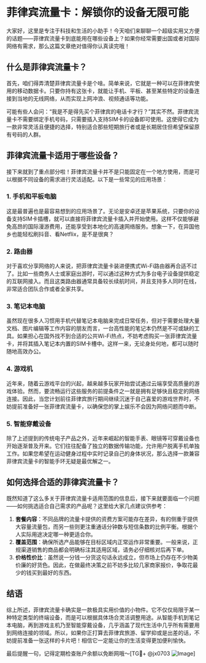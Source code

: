 # 菲律宾流量卡：解锁你的设备无限可能

大家好，这里是专注于科技和生活的小助手！今天咱们来聊聊一个超级实用又方便的话题——菲律宾流量卡到底能用在哪些设备上？如果你经常需要出国或者对国际网络有需求，那么这篇文章绝对值得你认真读完哦！

## 什么是菲律宾流量卡？

首先，咱们得弄清楚菲律宾流量卡是个啥。简单来说，它就是一种可以在菲律宾使用的移动数据卡。只要你持有这张卡，就能让手机、平板、甚至某些特定的设备连接到当地的无线网络，从而实现上网冲浪、视频通话等功能。

可能有些人会问：“我是不是得先买个菲律宾的电话卡才行？”其实不然。菲律宾流量卡不需要绑定手机号码，只需要插入支持SIM卡的设备即可使用。这使得它成为一款非常灵活且便捷的选择，特别适合那些短期旅行者或是长期居住但希望保留原有号码的人群。

## 菲律宾流量卡适用于哪些设备？

接下来就到了重点部分啦！菲律宾流量卡并不是只能固定在一个地方使用，而是可以根据不同设备的需求进行灵活适配。以下是一些常见的应用场景：

### 1. 手机和平板电脑
这是最普遍也是最容易想到的应用场景了。无论是安卓还是苹果系统，只要你的设备支持SIM卡插槽，就可以直接将菲律宾流量卡插入并开始使用。这样不仅能够避免高昂的国际漫游费用，还能享受到本地化的高速网络服务。想象一下，在异国他乡也能轻松刷抖音、看Netflix，是不是很爽？

### 2. 路由器
对于喜欢分享网络的人来说，把菲律宾流量卡装进便携式Wi-Fi路由器再合适不过了。比如一些商务人士或家庭出游时，可以通过这种方式为多台电子设备提供稳定的互联网接入。而且这类路由器通常具备较长续航时间，并且支持多人同时在线，非常适合团队合作或者全家共享。

### 3. 笔记本电脑
虽然现在很多人习惯用手机代替笔记本电脑来完成日常任务，但对于需要处理大量文档、图片编辑等工作内容的朋友而言，一台高性能的笔记本仍然是不可或缺的工具。如果担心在国外找不到合适的公共Wi-Fi热点，不妨考虑购买一张菲律宾流量卡，并将其插入笔记本内置的SIM卡槽中。这样一来，无论身处何地，都可以随时随地高效办公。

### 4. 游戏机
近年来，随着云游戏平台的兴起，越来越多玩家开始尝试通过云端享受高质量的游戏体验。然而，要流畅运行这些服务的前提条件之一就是拥有足够快且稳定的网络连接。因此，当您计划前往菲律宾旅行期间继续沉迷于自己喜爱的游戏世界时，不妨提前准备好一张菲律宾流量卡，以确保您的掌上娱乐不会因为网络问题而中断。

### 5. 智能穿戴设备
除了上述提到的传统电子产品之外，近年来崛起的智能手表、眼镜等可穿戴设备也开始逐渐普及开来。它们往往配备了独立的数据传输功能，允许用户脱离手机单独工作。如果您希望在运动健身过程中实时记录自己的身体状况，那么选择一款兼容菲律宾流量卡的智能手环无疑是最优解之一。

## 如何选择合适的菲律宾流量卡？

既然知道了这么多关于菲律宾流量卡适用范围的信息后，接下来就要面临一个问题——如何挑选适合自己需求的产品呢？这里给大家几点建议供参考：

1. **套餐内容**：不同品牌的流量卡提供的资费方案可能存在差异，有的侧重于提供大容量流量包，而另一些则更注重通话分钟数与短信条数的比例平衡。根据个人实际用途决定哪一种更适合你。
2. **覆盖范围**：确保所选产品能够在目标区域内正常运作非常重要。一般来说，正规渠道销售的商品都会明确标注其适用区域，请务必仔细核对后再下单。
3. **价格性价比**：虽然说一分钱一分货这句话永远成立，但市场上仍存在不少物美价廉的好货色。因此，在做最终决策之前不妨多比较几家商家报价，争取花最少的钱买到最好的东西。

## 结语

综上所述，菲律宾流量卡确实是一款极具实用价值的小物件。它不仅仅局限于某一种特定类型的终端设备，而是可以根据具体场合灵活调整用途。从智能手机到笔记本电脑，再到游戏主机乃至智能穿戴设备，几乎涵盖了现代生活中几乎所有需要用到网络连接的领域。所以，如果你正打算去菲律宾旅游、留学抑或是出差的话，不妨提前准备一张这样的卡片吧！相信它一定能让你的生活变得更加便利愉快。

最后提醒一句，记得定期检查账户余额以免断网哦～[TG💪+ @jx0703 ![Image](https://github.com/user-attachments/assets/dbca1d08-cadb-493c-b0ec-ad6f7a83f270)]